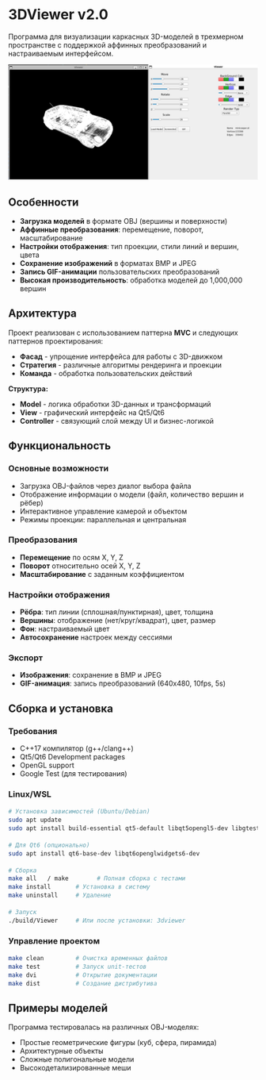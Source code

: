 # 3DViewer v2.0

Программа для визуализации каркасных 3D-моделей в трехмерном пространстве с поддержкой аффинных преобразований и настраиваемым интерфейсом.

![3DViewer](./images/model.png)

## Особенности

- **Загрузка моделей** в формате OBJ (вершины и поверхности)
- **Аффинные преобразования**: перемещение, поворот, масштабирование
- **Настройки отображения**: тип проекции, стили линий и вершин, цвета
- **Сохранение изображений** в форматах BMP и JPEG
- **Запись GIF-анимации** пользовательских преобразований
- **Высокая производительность**: обработка моделей до 1,000,000 вершин

## Архитектура

Проект реализован с использованием паттерна **MVC** и следующих паттернов проектирования:
- **Фасад** - упрощение интерфейса для работы с 3D-движком
- **Стратегия** - различные алгоритмы рендеринга и проекции
- **Команда** - обработка пользовательских действий

**Структура:**
- **Model** - логика обработки 3D-данных и трансформаций
- **View** - графический интерфейс на Qt5/Qt6
- **Controller** - связующий слой между UI и бизнес-логикой

## Функциональность

### Основные возможности
- Загрузка OBJ-файлов через диалог выбора файла
- Отображение информации о модели (файл, количество вершин и рёбер)
- Интерактивное управление камерой и объектом
- Режимы проекции: параллельная и центральная

### Преобразования
- **Перемещение** по осям X, Y, Z
- **Поворот** относительно осей X, Y, Z
- **Масштабирование** с заданным коэффициентом

### Настройки отображения
- **Рёбра**: тип линии (сплошная/пунктирная), цвет, толщина
- **Вершины**: отображение (нет/круг/квадрат), цвет, размер
- **Фон**: настраиваемый цвет
- **Автосохранение** настроек между сессиями

### Экспорт
- **Изображения**: сохранение в BMP и JPEG
- **GIF-анимация**: запись преобразований (640x480, 10fps, 5s)

## Сборка и установка

### Требования
- C++17 компилятор (g++/clang++)
- Qt5/Qt6 Development packages
- OpenGL support
- Google Test (для тестирования)

### Linux/WSL
```bash
# Установка зависимостей (Ubuntu/Debian)
sudo apt update
sudo apt install build-essential qt5-default libqt5opengl5-dev libgtest-dev

# Для Qt6 (опционально)
sudo apt install qt6-base-dev libqt6openglwidgets6-dev

# Сборка
make all   / make        # Полная сборка с тестами
make install       # Установка в систему
make uninstall     # Удаление

# Запуск
./build/Viewer     # Или после установки: 3dviewer
```

### Управление проектом
```bash
make clean         # Очистка временных файлов
make test          # Запуск unit-тестов
make dvi           # Открытие документации
make dist          # Создание дистрибутива
```



## Примеры моделей

Программа тестировалась на различных OBJ-моделях:
- Простые геометрические фигуры (куб, сфера, пирамида)
- Архитектурные объекты
- Сложные полигональные модели
- Высокодетализированные меши

